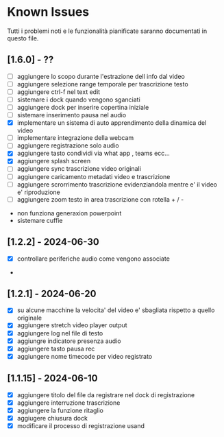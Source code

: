 # Known Issues

Tutti i problemi noti e le funzionalità pianificate saranno documentati in questo file.
## [1.6.0] - ?? 
- [ ] aggiungere lo scopo durante l'estrazione dell info dal video 
- [ ] aggiungere selezione range temporale per trascrizione testo
- [ ] aggiungere ctrl-f nel text edit 
- [ ] sistemare i dock quando vengono sganciati
- [ ] aggiungere dock per inserire copertina iniziale
- [ ] sistemare inserimento pausa nel audio 
- [x] implementare un sistema di auto apprendimento della dinamica del video 
- [ ] implementare integrazione della webcam
- [ ] aggiungere registrazione solo audio
- [x] aggiungere tasto condividi via what app , teams ecc...
- [x] aggiungere splash screen
- [ ] aggiungere sync trascrizione video originali 
- [ ] aggiungere caricamento metadati video e trascrizione
- [ ] aggiungere scrorrimento trascrizione evidenziandola mentre e' il video e' riproduzione
- [ ] aggiungere zoom testo in area trascrizione con rotella + / -
-   non funziona generaxion powerpoint 
- sistemare cuffie
## [1.2.2] - 2024-06-30
- [x] controllare periferiche audio come vengono associate
- 
## [1.2.1] - 2024-06-20
- [x] su alcune macchine la velocita' del video e' sbagliata rispetto a quello originale
- [x] aggiungere stretch video player output
- [x] aggiungere log nel file di testo
- [x] aggiungre indicatore presenza audio 
- [x] aggiungere tasto pausa rec
- [x] aggiungere nome timecode per video registrato
## [1.1.15] - 2024-06-10

- [x] aggiungere titolo del file da registrare nel dock di registrazione
- [x] aggiungere interruzione trascrizione
- [x] aggiungere la funzione ritaglio
- [x] aggiugere chiusura dock
- [x] modificare il processo di registrazione usand